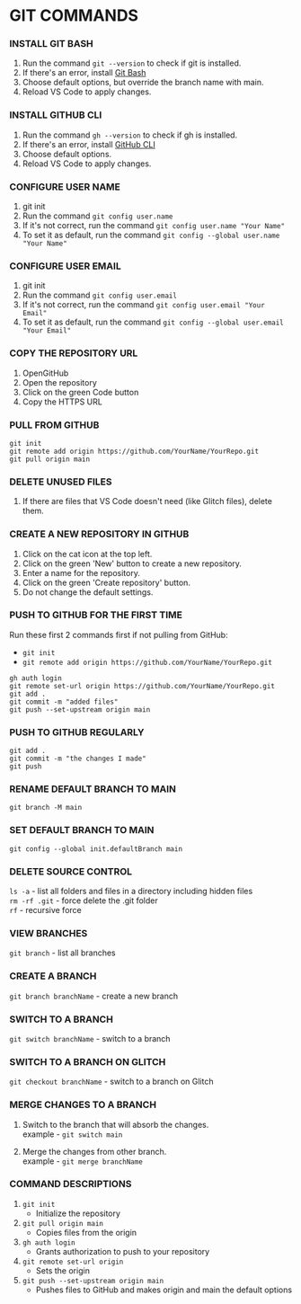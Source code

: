 # GIT COMMANDS

### INSTALL GIT BASH

1. Run the command `git --version` to check if git is installed.
2. If there's an error, install [Git Bash](https://git-scm.com/)
3. Choose default options, but override the branch name with main.
4. Reload VS Code to apply changes.

### INSTALL GITHUB CLI

1. Run the command `gh --version` to check if gh is installed.
2. If there's an error, install [GitHub CLI](https://cli.github.com/)
3. Choose default options.
4. Reload VS Code to apply changes.

### CONFIGURE USER NAME

1. git init
2. Run the command `git config user.name`
3. If it's not correct, run the command `git config user.name "Your Name"`
4. To set it as default, run the command `git config --global user.name "Your Name"`

### CONFIGURE USER EMAIL

1. git init
2. Run the command `git config user.email`
3. If it's not correct, run the command `git config user.email "Your Email"`
4. To set it as default, run the command `git config --global user.email "Your Email"`

### COPY THE REPOSITORY URL

1. OpenGitHub
2. Open the repository
3. Click on the green Code button
4. Copy the HTTPS URL

### PULL FROM GITHUB

```
git init
git remote add origin https://github.com/YourName/YourRepo.git
git pull origin main
```

### DELETE UNUSED FILES

1. If there are files that VS Code doesn't need (like Glitch files), delete them.

### CREATE A NEW REPOSITORY IN GITHUB

1. Click on the cat icon at the top left.
2. Click on the green 'New' button to create a new repository.
3. Enter a name for the repository.
4. Click on the green 'Create repository' button.
5. Do not change the default settings.

### PUSH TO GITHUB FOR THE FIRST TIME

Run these first 2 commands first if not pulling from GitHub:

- `git init`
- `git remote add origin https://github.com/YourName/YourRepo.git`


```
gh auth login
git remote set-url origin https://github.com/YourName/YourRepo.git
git add .
git commit -m "added files"
git push --set-upstream origin main
```

### PUSH TO GITHUB REGULARLY

```
git add .
git commit -m "the changes I made"
git push
```

### RENAME DEFAULT BRANCH TO MAIN

`git branch -M main`

### SET DEFAULT BRANCH TO MAIN

`git config --global init.defaultBranch main`

### DELETE SOURCE CONTROL

`ls -a` - list all folders and files in a directory including hidden files  
`rm -rf .git` - force delete the .git folder  
`rf` - recursive force

### VIEW BRANCHES

`git branch` - list all branches

### CREATE A BRANCH

`git branch branchName` - create a new branch

### SWITCH TO A BRANCH

`git switch branchName` - switch to a branch

### SWITCH TO A BRANCH ON GLITCH

`git checkout branchName` - switch to a branch on Glitch

### MERGE CHANGES TO A BRANCH

1. Switch to the branch that will absorb the changes.  
example - `git switch main`

1. Merge the changes from other branch.  
example - `git merge branchName`

### COMMAND DESCRIPTIONS

1. `git init`
   - Initialize the repository
2. `git pull origin main`
   - Copies files from the origin
3. `gh auth login`
   - Grants authorization to push to your repository
4. `git remote set-url origin`
   - Sets the origin
5. `git push --set-upstream origin main`
   - Pushes files to GitHub and makes origin and main the default options